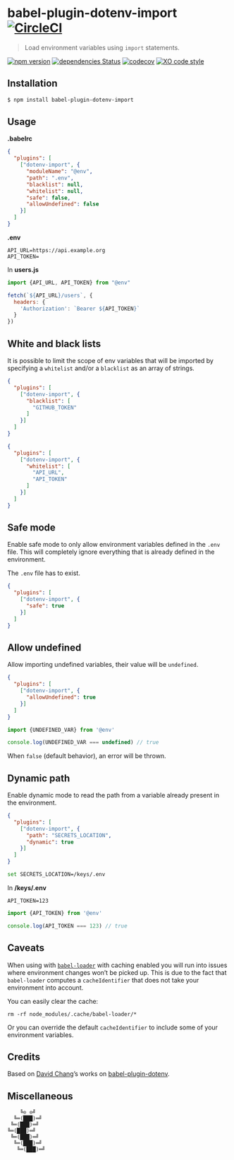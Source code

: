 # babel-plugin-dotenv-import [![CircleCI](https://circleci.com/gh/tusbar/babel-plugin-dotenv-import.svg?style=svg)](https://circleci.com/gh/tusbar/babel-plugin-dotenv-import)

> Load environment variables using `import` statements.

[![npm version](https://badgen.net/npm/v/babel-plugin-dotenv-import)](https://www.npmjs.com/package/babel-plugin-dotenv-import)
[![dependencies Status](https://badgen.net/david/dep/tusbar/babel-plugin-dotenv-import)](https://david-dm.org/tusbar/babel-plugin-dotenv-import)
[![codecov](https://badgen.net/codecov/c/github/tusbar/babel-plugin-dotenv-import)](https://codecov.io/gh/tusbar/babel-plugin-dotenv-import)
[![XO code style](https://badgen.net/badge/code%20style/XO/cyan)](https://github.com/xojs/xo)

## Installation

```sh
$ npm install babel-plugin-dotenv-import
```

## Usage

**.babelrc**

```json
{
  "plugins": [
    ["dotenv-import", {
      "moduleName": "@env",
      "path": ".env",
      "blacklist": null,
      "whitelist": null,
      "safe": false,
      "allowUndefined": false
    }]
  ]
}
```

**.env**

```dosini
API_URL=https://api.example.org
API_TOKEN=
```

In **users.js**

```js
import {API_URL, API_TOKEN} from "@env"

fetch(`${API_URL}/users`, {
  headers: {
    'Authorization': `Bearer ${API_TOKEN}`
  }
})
```

## White and black lists

It is possible to limit the scope of env variables that will be imported by specifying a `whitelist` and/or a `blacklist` as an array of strings.

```json
{
  "plugins": [
    ["dotenv-import", {
      "blacklist": [
        "GITHUB_TOKEN"
      ]
    }]
  ]
}
```

```json
{
  "plugins": [
    ["dotenv-import", {
      "whitelist": [
        "API_URL",
        "API_TOKEN"
      ]
    }]
  ]
}
```

## Safe mode

Enable safe mode to only allow environment variables defined in the `.env` file. This will completely ignore everything that is already defined in the environment.

The `.env` file has to exist.

```json
{
  "plugins": [
    ["dotenv-import", {
      "safe": true
    }]
  ]
}
```

## Allow undefined

Allow importing undefined variables, their value will be `undefined`.

```json
{
  "plugins": [
    ["dotenv-import", {
      "allowUndefined": true
    }]
  ]
}
```

```js
import {UNDEFINED_VAR} from '@env'

console.log(UNDEFINED_VAR === undefined) // true
```

When `false` (default behavior), an error will be thrown.

## Dynamic path

Enable dynamic mode to read the path from a variable already present in the environment.

```json
{
  "plugins": [
    ["dotenv-import", {
      "path": "SECRETS_LOCATION",
      "dynamic": true
    }]
  ]
}
```

```sh
set SECRETS_LOCATION=/keys/.env
```

In **/keys/.env**

```dosini
API_TOKEN=123
```

```js
import {API_TOKEN} from '@env'

console.log(API_TOKEN === 123) // true
```

## Caveats

When using with [`babel-loader`](https://github.com/babel/babel-loader) with caching enabled you will run into issues where environment changes won’t be picked up.
This is due to the fact that `babel-loader` computes a `cacheIdentifier` that does not take your environment into account.

You can easily clear the cache:

```shell
rm -rf node_modules/.cache/babel-loader/*
```

Or you can override the default `cacheIdentifier` to include some of your environment variables.

## Credits

Based on [David Chang](https://github.com/zetachang)’s works on [babel-plugin-dotenv](https://github.com/zetachang/react-native-dotenv/tree/master/babel-plugin-dotenv).

## Miscellaneous

```
    ╚⊙ ⊙╝
  ╚═(███)═╝
 ╚═(███)═╝
╚═(███)═╝
 ╚═(███)═╝
  ╚═(███)═╝
   ╚═(███)═╝
```
